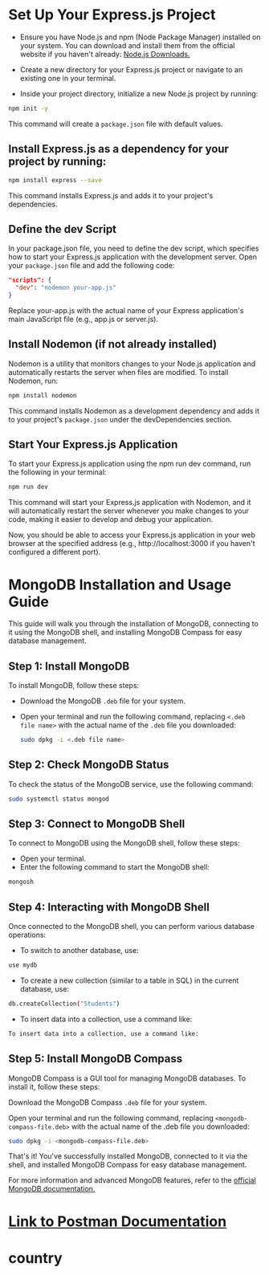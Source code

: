 # Set Up Your Express.js Project

- Ensure you have Node.js and npm (Node Package Manager) installed on your system. You can download and install them from the official website if you haven't already: [Node.js Downloads.](https://nodejs.org/en/download)

- Create a new directory for your Express.js project or navigate to an existing one in your terminal.

- Inside your project directory, initialize a new Node.js project by running:

```bash
npm init -y
```

This command will create a `package.json` file with default values.

## Install Express.js as a dependency for your project by running:

```bash
npm install express --save
```

This command installs Express.js and adds it to your project's dependencies.

## Define the dev Script

In your package.json file, you need to define the dev script, which specifies how to start your Express.js application with the development server. Open your `package.json` file and add the following code:

```json
"scripts": {
  "dev": "nodemon your-app.js"
}
```

Replace your-app.js with the actual name of your Express application's main JavaScript file (e.g., app.js or server.js).

## Install Nodemon (if not already installed)

Nodemon is a utility that monitors changes to your Node.js application and automatically restarts the server when files are modified. To install Nodemon, run:

```bash
npm install nodemon
```

This command installs Nodemon as a development dependency and adds it to your project's `package.json` under the devDependencies section.

## Start Your Express.js Application

To start your Express.js application using the npm run dev command, run the following in your terminal:

```bash
npm run dev
```

This command will start your Express.js application with Nodemon, and it will automatically restart the server whenever you make changes to your code, making it easier to develop and debug your application.

Now, you should be able to access your Express.js application in your web browser at the specified address (e.g., http://localhost:3000 if you haven't configured a different port).

# MongoDB Installation and Usage Guide

This guide will walk you through the installation of MongoDB, connecting to it using the MongoDB shell, and installing MongoDB Compass for easy database management.

## Step 1: Install MongoDB

To install MongoDB, follow these steps:

- Download the MongoDB `.deb` file for your system.
- Open your terminal and run the following command, replacing `<.deb file name>` with the actual name of the `.deb` file you downloaded:

  ```bash
  sudo dpkg -i <.deb file name>
  ```

## Step 2: Check MongoDB Status

To check the status of the MongoDB service, use the following command:

```bash
sudo systemctl status mongod
```

## Step 3: Connect to MongoDB Shell

To connect to MongoDB using the MongoDB shell, follow these steps:

- Open your terminal.
- Enter the following command to start the MongoDB shell:

```bash
mongosh
```

## Step 4: Interacting with MongoDB Shell

Once connected to the MongoDB shell, you can perform various database operations:

- To switch to another database, use:

```bash
use mydb
```

- To create a new collection (similar to a table in SQL) in the current database, use:

```bash
db.createCollection("Students")
```

- To insert data into a collection, use a command like:

```bash
To insert data into a collection, use a command like:
```

## Step 5: Install MongoDB Compass

MongoDB Compass is a GUI tool for managing MongoDB databases. To install it, follow these steps:

Download the MongoDB Compass `.deb` file for your system.

Open your terminal and run the following command, replacing `<mongodb-compass-file.deb>` with the actual name of the .deb file you downloaded:

```bash
sudo dpkg -i <mongodb-compass-file.deb>
```

That's it! You've successfully installed MongoDB, connected to it via the shell, and installed MongoDB Compass for easy database management.

For more information and advanced MongoDB features, refer to the [official MongoDB documentation.](https://www.mongodb.com/docs/)

# [Link to Postman Documentation](https://documenter.getpostman.com/view/17136337/2s9YJaYj18)
# country
